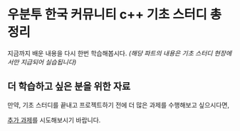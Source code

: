 # 우분투 한국 커뮤니티 c++ 기초 스터디 총정리

지금까지 배운 내용을 다시 한번 학습해봅시다.
 _(해당 파트의 내용은 기초 스터디 현장에서만 지급되어 실습됩니다)_

## 더 학습하고 싶은 분을 위한 자료

만약, 기초 스터디를 끝내고 프로젝트하기 전에 더 많은 과제를 수행해보고 싶으시다면,

[추가 과제](https://github.com/minwook-shin/ubuntu-korea-cpp-study-book/blob/master/additional_assgnment.md)를 시도해보시기 바랍니다.